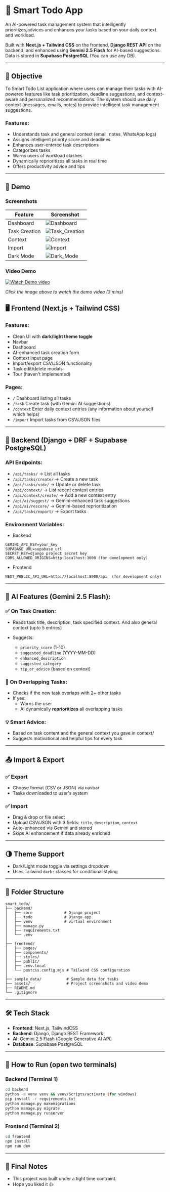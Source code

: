 # 🧠 Smart Todo App

An AI-powered task management system that intelligently prioritizes,advices and enhances your tasks based on your daily context and workload.

Built with **Next.js + Tailwind CSS** on the frontend, **Django REST API** on the backend, and enhanced using **Gemini 2.5 Flash** for AI-based suggestions. Data is stored in **Supabase PostgreSQL** (You can use any DB).

---

## 🎯 Objective

To Smart Todo List application where users can manage their tasks with AI-powered features like task prioritization, deadline suggestions, and context-aware and personalized recommendations. The system should use daily context (messages, emails, notes) to provide intelligent task management suggestions.

### Features:
- Understands task and general context (email, notes, WhatsApp logs)
- Assigns intelligent priority score and deadlines
- Enhances user-entered task descriptions
- Categorizes tasks
- Warns users of workload clashes
- Dynamically reprioritizes all tasks in real time
- Offers productivity advice and tips

---

## 🎥 Demo

### Screenshots

| Feature | Screenshot |
|---------|------------|
| Dashboard | ![Dashboard](assets/Dashboard.png) |
| Task Creation | ![Task_Creation](assets/Task_creation.png) |
| Context | ![Context](assets/Context.png) |
| Import | ![Import](assets/Import_tasks.png) |
| Dark Mode | ![Dark_Mode](assets/Dark_theme.png) |

### Video Demo

[![Watch Demo video](https://img.youtube.com/vi/qe6HLa059co/maxresdefault.jpg)](https://youtu.be/qe6HLa059co)

*Click the image above to watch the demo video (3 mins)*


## 🖥️ Frontend (Next.js + Tailwind CSS)

### Features:
- Clean UI with **dark/light theme toggle**
- Navbar
- Dashboard
- AI-enhanced task creation form
- Context input page
- Import/export CSV/JSON functionality
- Task edit/delete modals
- Tour (haven't implemented)



### Pages:
- `/` Dashboard listing all tasks
- `/task` Create task (with Gemini AI suggestions)
- `/context` Enter daily context entries (any information about yourself which helps)
- `/import` Import tasks from CSV/JSON files

---

## 🔧 Backend (Django + DRF + Supabase PostgreSQL)

### API Endpoints:
- `/api/tasks/` → List all tasks
- `/api/tasks/create/` → Create a new task
- `/api/tasks/<id>/` → Update or delete task
- `/api/context/` → List recent context entries
- `/api/context/create/` → Add a new context entry
- `/api/ai/suggest/` → Gemini-enhanced task suggestions
- `/api/ai/rescore/` → Gemini-based reprioritization
- `/api/tasks/export/` → Export tasks

### Environment Variables:
- Backend
```
GEMINI_API_KEY=your_key
SUPABASE_URL=supabase_url
SECRET_KEY=django project secret key
CORS_ALLOWED_ORIGINS=http:localhost:3000 (for development only)
```

- Frontend
```
NEXT_PUBLIC_API_URL=http://localhost:8000/api  (for development only)
```

---

## 🧠 AI Features (Gemini 2.5 Flash):

### ✅ On Task Creation:
- Reads task title, description, task specified context. And also general context (upto 5 entries)

- Suggests:
  - `priority_score` (1-10)
  - `suggested_deadline` (YYYY-MM-DD)
  - `enhanced_description`
  - `suggested_category` 
  - `tip_or_advice` (based on context)

### 🔄 On Overlapping Tasks:
- Checks if the new task overlaps with 2+ other tasks
- If yes:
  - Warns the user
  - AI dynamically **reprioritizes** all overlapping tasks


### 💡 Smart Advice:
- Based on task content and the general context you gave in context/
- Suggests motivational and helpful tips for every task

---

## 📤 Import & Export

### ✅ Export
- Choose format (CSV or JSON) via navbar
- Tasks downloaded to user's system

### ✅ Import
- Drag & drop or file select
- Upload CSV/JSON with 3 fields: `title`, `description`, `context`
- Auto-enhanced via Gemini and stored
- Skips AI enhancement if data already enriched

---

## 🌗 Theme Support

- Dark/Light mode toggle via settings dropdown
- Uses Tailwind `dark:` classes for conditional styling

---

## 📂 Folder Structure

```
smart_todo/
├── backend/
│   ├── core              # Django project
│   ├── todo              # Django app
│   ├── venv              # virtual environment
│   ├── manage.py
│   ├── requirements.txt
│   └── .env
│
├── frontend/
│   ├── pages/
│   ├── components/
│   ├── styles/
│   ├── public/
│   ├── .env.local
│   └── postcss.config.mjs # Tailwind CSS configuration
│
├── sample_data/           # Sample data for tasks
├── assets/                # Project screenshots and video demo
├── README.md
└── .gitignore
```

---

## 🛠 Tech Stack

- **Frontend**: Next.js, TailwindCSS
- **Backend**: Django, Django REST Framework
- **AI**: Gemini 2.5 Flash (Google Generative AI API)
- **Database**: Supabase PostgreSQL

---


## 🚀 How to Run (open two terminals)

### Backend (Terminal 1)
```bash
cd backend
python -m venv venv && venv/Scripts/activate (for windows)
pip install -r requirements.txt
python manage.py makemigrations
python manage.py migrate
python manage.py runserver
```

### Frontend (Terminal 2)
```bash
cd frontend
npm install
npm run dev
```

---

## 🏁 Final Notes
- This project was built under a tight time contraint.
- Hope you liked it 👍 


